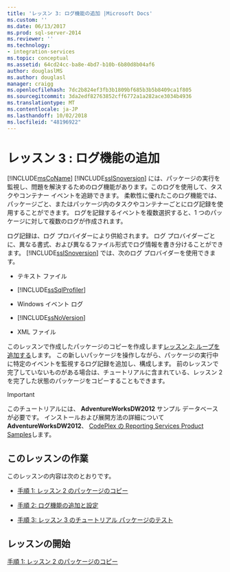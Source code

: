 ```yaml
---
title: 'レッスン 3: ログ機能の追加 |Microsoft Docs'
ms.custom: ''
ms.date: 06/13/2017
ms.prod: sql-server-2014
ms.reviewer: ''
ms.technology:
- integration-services
ms.topic: conceptual
ms.assetid: 64cd24cc-ba8e-4bd7-b10b-6b80d8b04af6
author: douglaslMS
ms.author: douglasl
manager: craigg
ms.openlocfilehash: 7dc2b824ef3fb3b1809bf685b3b5b8409ca1f805
ms.sourcegitcommit: 3da2edf82763852cff6772a1a282ace3034b4936
ms.translationtype: MT
ms.contentlocale: ja-JP
ms.lasthandoff: 10/02/2018
ms.locfileid: "48196922"
---
```

# <a name="lesson-3-adding-logging"></a>レッスン 3 : ログ機能の追加
  [!INCLUDE[msCoName](../includes/msconame-md.md)] [!INCLUDE[ssISnoversion](../includes/ssisnoversion-md.md)] には、パッケージの実行を監視し、問題を解決するためのログ機能があります。このログを使用して、タスクやコンテナー イベントを追跡できます。 柔軟性に優れたこのログ機能では、パッケージごと、またはパッケージ内のタスクやコンテナーごとにログ記録を使用することができます。 ログを記録するイベントを複数選択すると、1 つのパッケージに対して複数のログが作成されます。  
  
 ログ記録は、ログ プロバイダーにより供給されます。 ログ プロバイダーごとに、異なる書式、および異なるファイル形式でログ情報を書き分けることができます。 [!INCLUDE[ssISnoversion](../includes/ssisnoversion-md.md)] では、次のログ プロバイダーを使用できます。  
  
-   テキスト ファイル  
  
-   [!INCLUDE[ssSqlProfiler](../includes/sssqlprofiler-md.md)]  
  
-   Windows イベント ログ  
  
-   [!INCLUDE[ssNoVersion](../includes/ssnoversion-md.md)]  
  
-   XML ファイル  
  
 このレッスンで作成したパッケージのコピーを作成します[レッスン 2: ループを追加する](lesson-2-adding-looping-with-ssis.md)します。 この新しいパッケージを操作しながら、パッケージの実行中に特定のイベントを監視するログ記録を追加し、構成します。 前のレッスンで完了していないものがある場合は、チュートリアルに含まれている、レッスン 2 を完了した状態のパッケージをコピーすることもできます。  
  
> [!IMPORTANT]  
>  このチュートリアルには、 **AdventureWorksDW2012** サンプル データベースが必要です。 インストールおよび展開方法の詳細について**AdventureWorksDW2012**、 [CodePlex の Reporting Services Product Samples](http://go.microsoft.com/fwlink/p/?LinkID=52691)します。  
  
## <a name="lesson-tasks"></a>このレッスンの作業  
 このレッスンの内容は次のとおりです。  
  
-   [手順 1: レッスン 2 のパッケージのコピー](lesson-3-1-copying-the-lesson-2-package.md)  
  
-   [手順 2: ログ機能の追加と設定](lesson-3-2-adding-and-configuring-logging.md)  
  
-   [手順 3: レッスン 3 のチュートリアル パッケージのテスト](../integration-services/lesson-3-3-testing-the-lesson-3-tutorial-package.md)  
  
## <a name="start-the-lesson"></a>レッスンの開始  
 [手順 1: レッスン 2 のパッケージのコピー](lesson-3-1-copying-the-lesson-2-package.md)  
  
  
